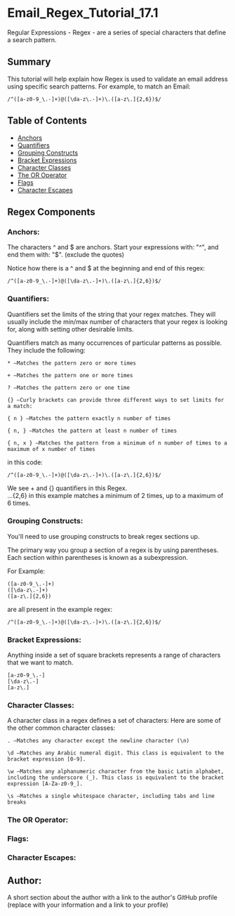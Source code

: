 # Email_Regex_Tutorial_17.1

Regular Expressions - Regex - are a series of special characters that define a search pattern.

## Summary

This tutorial will help explain how Regex is used to validate an email address using specific search patterns. For example, to match an Email: 
```
/^([a-z0-9_\.-]+)@([\da-z\.-]+)\.([a-z\.]{2,6})$/
```

## Table of Contents

- [Anchors](#anchors)
- [Quantifiers](#quantifiers)
- [Grouping Constructs](#grouping-constructs)
- [Bracket Expressions](#bracket-expressions)
- [Character Classes](#character-classes)
- [The OR Operator](#the-or-operator)
- [Flags](#flags)
- [Character Escapes](#character-escapes)

## Regex Components

### Anchors:
The characters ^ and \$ are anchors. Start your expressions with: "^", and end them with: "$". (exclude the quotes) 

Notice how there is a ^ and $ at the beginning and end of this regex:
```
/^([a-z0-9_\.-]+)@([\da-z\.-]+)\.([a-z\.]{2,6})$/
```

### Quantifiers:
Quantifiers set the limits of the string that your regex matches. They will usually include the min/max number of characters that your regex is looking for, along with setting other desirable limits.

Quantifiers match as many occurrences of particular patterns as possible. They include the following:
```
* —Matches the pattern zero or more times
```
```
+ —Matches the pattern one or more times
```
```
? —Matches the pattern zero or one time
```
```
{} —Curly brackets can provide three different ways to set limits for a match:
```
```
{ n } —Matches the pattern exactly n number of times
```
```
{ n, } —Matches the pattern at least n number of times
```
```
{ n, x } —Matches the pattern from a minimum of n number of times to a maximum of x number of times
```
in this code:
```
/^([a-z0-9_\.-]+)@([\da-z\.-]+)\.([a-z\.]{2,6})$/
```
We see + and {} quantifiers in this Regex.
<br>
...{2,6} in this example matches a minimum of 2 times, up to a maximum of 6 times.
<br>

### Grouping Constructs:

You'll need to use grouping constructs to break regex sections up.

The primary way you group a section of a regex is by using parentheses. Each section within parentheses is known as a subexpression.

For Example:
```
([a-z0-9_\.-]+)
([\da-z\.-]+)
([a-z\.]{2,6})
```
are all present in the example regex:
```
/^([a-z0-9_\.-]+)@([\da-z\.-]+)\.([a-z\.]{2,6})$/
```
### Bracket Expressions:
Anything inside a set of square brackets represents a range of characters that we want to match.
```
[a-z0-9_\.-]
[\da-z\.-]
[a-z\.]
```
### Character Classes:
A character class in a regex defines a set of characters:
Here are some of the other common character classes:
```
. —Matches any character except the newline character (\n)
```
```
\d —Matches any Arabic numeral digit. This class is equivalent to the bracket expression [0-9].
```
```
\w —Matches any alphanumeric character from the basic Latin alphabet, including the underscore (_). This class is equivalent to the bracket expression [A-Za-z0-9_].
```

```
\s —Matches a single whitespace character, including tabs and line breaks
```

### The OR Operator:

### Flags:

### Character Escapes:

## Author:

A short section about the author with a link to the author's GitHub profile (replace with your information and a link to your profile)